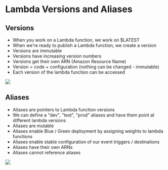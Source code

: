 # Lambda Versions and Aliases

## Versions

- When you work on a Lambda function, we work on $LATEST
- When we're ready to publish a Lambda function, we create a version
- Versions are immutable
- Versions have increasing version numbers
- Versions get their own ARN (Amazon Resource Name)
- Version = code + configuration (nothing can be changed - immutable)
- Each version of the lambda function can be accessed

![](2022-05-12-09-53-30.png)

## Aliases

- Aliases are pointers to Lambda function versions
- We can define a "dev", "test", "prod" aliases and have them point at different lambda versions
- Aliases are mutable
- Aliases enable Blue / Green deployment by assigning weights to lambda functions
- Aliases enable stable configuration of our event triggers / destinations
- Aliases have their own ARNs
- Aliases cannot reference aliases

![](2022-05-12-09-54-52.png)